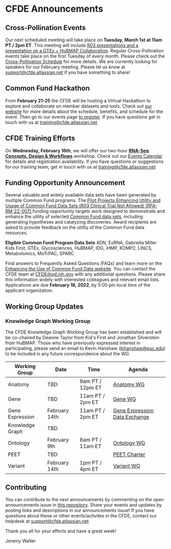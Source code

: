 # CFDE Announcements

## Cross-Pollination Events
Our next scheduled meeting will take place on **Tuesday, March 1st at 11am PT / 2pm ET**.  This meeting will include [R03 presentations and a presentation on a GTEx + HuBMAP Collaboration](https://docs.google.com/document/d/1ONamSa6T__nRucfbYE9GEaozJqPi58Nj2psNRDFxiYY/edit?usp=sharing). Regular Cross-Pollination events take place on the first Tuesday of every month. Please check out the  [Cross-Pollination Schedule](https://docs.google.com/spreadsheets/d/1hQAeOLkivUZZnwZ_KxfGw3neezMaWbrPk9nnFiKfQGA/edit?usp=sharing) for more details. We are currently looking for speakers for our February meeting. Please let us know at support@cfde.atlassian.net if you have something to share!

## Common Fund Hackathon
From **February 21-25** the CFDE will be hosting a Virtual Hackathon to explore and collaborate on member datasets and tools. Check out [our website](https://nih-cfde.github.io/2022-feb-hackathon/) for more details about the schedule, benefits, and schedule for the event. Then go to our events page [to register](https://www.nih-cfde.org/events/hackathon/?pk_campaign=anc). If you have questions get in touch with us at training@cfde.atlassian.net

## CFDE Training Efforts
On **Wednesday, February 16th**, we will offer our two-hour [**RNA-Seq Concepts, Design & Workflows**](https://www.nih-cfde.org/events/rna-seq-concepts-designs-workflows-2/?pk_campaign=anc) workshop. Check out our [Events Calendar](https://www.nih-cfde.org/events/) for details and registration availability. If you have questions or suggestions for our training team, get in touch with us at training@cfde.atlassian.net

## Funding Opportunity Announcement
Several valuable and widely available data sets have been generated by multiple Common Fund programs. The [Pilot Projects Enhancing Utility and Usage of Common Fund Data Sets (R03 Clinical Trial Not Allowed) (RFA-RM-22-007) ](https://grants.nih.gov/grants/guide/rfa-files/RFA-RM-22-007.html) funding opportunity targets work designed to demonstrate and enhance the utility of selected [Common Fund data sets](https://commonfund.nih.gov/), including generating hypotheses and catalyzing discoveries. Award recipients are asked to provide feedback on the utility of the Common Fund data resources.

__Eligible Common Fund Program Data Sets__
4DN, ExRNA, Gabriella Miller Kids First, GTEx, Glycosciences, HuBMAP, IDG, iHMP, KOMP2, LINCS, Metabolomics, MoTrPAC, SPARC

Find answers to Frequently Asked Questions (FAQs) and learn more on the [Enhancing the Use of Common Fund Data website](https://commonfund.nih.gov/datause). You can contact the CFDE team at CFDE@od.nih.gov with any additional questions.  Please share this information widely with interested colleagues and relevant email lists. Applications are due **February 18, 2022**, by 5:00 pm local time of the applicant organization. 

## Working Group Updates

### Knowledge Graph Working Group
The CFDE Knowledge Graph Working Group has been established and will be co-chaired by Deanne Taylor from Kid's First and Jonathan Silverstein from HuBMAP. Those who have previously expressed interest in participating, please send an email to Kevin Hanshaw (kjhanshaw@psc.edu) to be included in any future correspondence about the WG. 

| Working Group | Date | Time | Agenda |
| ----------------- | ----- | ----- | --------- | 
Anatomy | TBD | 9am PT / 12pm ET | [Anatomy WG](https://docs.google.com/document/d/1K5L9WllqaABbr4MGO21ogDELyvtpVrD31wbvSNhx6ys/edit?usp=sharing)
Gene | TBD | 11am PT / 2pm ET | [Gene WG](https://drive.google.com/file/d/18QXDCFkHTVF2LTvab-wz9CprHxegP6VU/view) |
Gene Expression | February 14th | 11am PT / 2pm ET | [Gene Expression Data Exchange](https://docs.google.com/document/d/1XVe7qPOOvADdxXI3m4pIwhKYf0qUxcYUMUz2vTdDL8I/edit) |
Knowledge Graph | TBD | |
Ontology | February 9th | 8am PT / 11am ET | [Ontology WG](https://docs.google.com/document/d/1VoHHBeWfol6XNJa3kzOnOFuTaIrcLYbqKYQcOnj1oh4/edit?usp=sharing) |
PEET | TBD | | [PEET Charter](https://docs.google.com/document/d/1mtAlTCu6S-9kQ-7sIp7LHIXbDpi6rFT105Eh5ICeT2w/edit) |
Variant | February 14th | 1pm PT / 4pm ET | [Variant WG](https://docs.google.com/document/d/1c3bxCKCRTWtvZopSLOT2iZsetylKtqdilfF1hB1thFQ/edit)

## Contributing
You can contribute to the next announcements by commenting on the open announcements issue in [this repository](https://github.com/nih-cfde/announcements/issues). Share your events and updates by posting links and descriptions in our announcements issue! If you have questions about these or other events/activites in the CFDE, contact our helpdesk at support@cfde.atlassian.net

Thank you all for your efforts and have a great week!

Jeremy Walter
